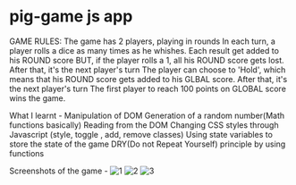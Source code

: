 # pig-game js app
GAME RULES:
The game has 2 players, playing in rounds
In each turn, a player rolls a dice as many times as he whishes. Each result get added to his ROUND score
BUT, if the player rolls a 1, all his ROUND score gets lost. After that, it's the next player's turn
The player can choose to 'Hold', which means that his ROUND score gets added to his GLBAL score. After that, it's the next player's turn
The first player to reach 100 points on GLOBAL score wins the game.

What I learnt -
Manipulation of DOM
Generation of a random number(Math functions basically)
Reading from the DOM
Changing CSS styles through Javascript (style, toggle , add, remove classes)
Using state variables to store the state of the game
DRY(Do not Repeat Yourself) principle by using functions

Screenshots of the game -
![1](https://user-images.githubusercontent.com/109891991/183823350-e33a03e7-04c9-4255-900d-f877481b4e75.png)
![2](https://user-images.githubusercontent.com/109891991/183823358-a666c787-3725-43e2-acf4-887b533b13bd.png)
![3](https://user-images.githubusercontent.com/109891991/183823364-090dfc30-f19d-4f33-8e3e-b5ad13d80eba.png)
